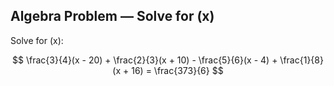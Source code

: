 ## Algebra Problem — Solve for \(x\)

Solve for \(x\):

$$
\frac{3}{4}(x - 20) + \frac{2}{3}(x + 10) - \frac{5}{6}(x - 4) + \frac{1}{8}(x + 16) = \frac{373}{6}
$$
